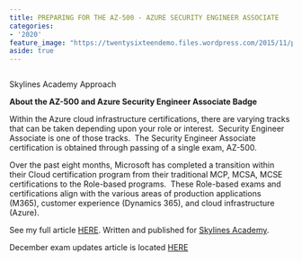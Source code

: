 ```yaml
---
title: PREPARING FOR THE AZ-500 - AZURE SECURITY ENGINEER ASSOCIATE
categories:
- '2020'
feature_image: "https://twentysixteendemo.files.wordpress.com/2015/11/post.png"
aside: true
---
```


<!-- wp:image {"id":70,"sizeSlug":"large"} -->
<figure class="wp-block-image size-large"><a href="https://courses.skylinesacademy.com/?affcode=180879_p1mljie2" target="_blank"><img src="https://captainhyperscaler.files.wordpress.com/2019/10/afilliatebadge.jpg?w=900" alt="" class="wp-image-70"/></a></figure>
<!-- /wp:image -->

<!-- wp:paragraph -->
<p>Skylines Academy Approach&nbsp;</p>
<!-- /wp:paragraph -->

<!-- wp:paragraph -->
<p><strong>About the AZ-500 and Azure Security Engineer Associate Badge</strong>&nbsp;</p>
<!-- /wp:paragraph -->

<!-- wp:paragraph -->
<p>Within the Azure cloud infrastructure certifications, there are varying tracks that can be taken depending upon your role or interest.&nbsp; Security Engineer Associate is one of those tracks.&nbsp; The Security Engineer Associate certification is obtained through passing of a single exam, AZ-500.&nbsp;&nbsp;</p>
<!-- /wp:paragraph -->

<!-- wp:paragraph -->
<p>Over the past eight months, Microsoft has completed a transition within their Cloud certification program from their traditional MCP, MCSA, MCSE certifications to the Role-based programs.&nbsp; These Role-based exams and certifications align with the various areas of production applications (M365), customer experience (Dynamics 365), and cloud infrastructure (Azure).&nbsp;</p>
<!-- /wp:paragraph -->

<!-- wp:paragraph -->
<p>See my full article <a rel="noreferrer noopener" aria-label="HERE (opens in a new tab)" href="https://www.skylinesacademy.com/blog/2019/8/21/preparing-for-the-az-500" target="_blank">HERE</a>.  Written and published for <a rel="noreferrer noopener" aria-label="Skylines Academy (opens in a new tab)" href="https://courses.skylinesacademy.com/?affcode=180879_p1mljie2" target="_blank">Skylines Academy</a>. </p>
<!-- /wp:paragraph -->

<!-- wp:paragraph -->
<p>December exam updates article is located <a href="https://www.skylinesacademy.com/blog/2020/1/7/az-500-updates" target="_blank" rel="noreferrer noopener" aria-label="HERE (opens in a new tab)">HERE</a></p>
<!-- /wp:paragraph -->